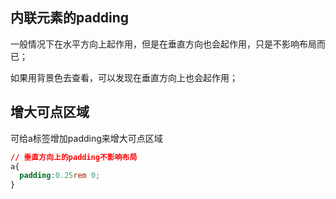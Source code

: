 ## 内联元素的padding

一般情况下在水平方向上起作用，但是在垂直方向也会起作用，只是不影响布局而已；

如果用背景色去查看，可以发现在垂直方向上也会起作用；



## 增大可点区域

可给a标签增加padding来增大可点区域

```css
// 垂直方向上的padding不影响布局
a{
  padding:0.25rem 0;
}
```

